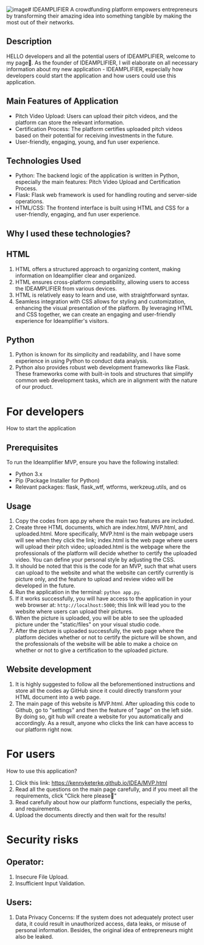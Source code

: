 ![image](https://github.com/KennyKeterKe/MVP_Ideamplfier_JunyuKe/assets/134174517/8ff44f3e-6cd0-452c-8962-47c9810910f4)# IDEAMPLIFIER
A crowdfunding platform empowers entrepreneurs by transforming their amazing idea into something tangible by making the most out of their networks.

## Description
HELLO developers and all the  potential users of IDEAMPLIFIER, welcome to my page🤍. As the founder of IDEAMPLIFIER, I will elaborate on all necessary information about my new application - IDEAMPLIFIER, especially how developers could start the application and how users could use this application.

## Main Features of Application
- Pitch Video Upload: Users can upload their pitch videos, and the platform can store the relevant information.
- Certification Process: The platform certifies uploaded pitch videos based on their potential for receiving investments in the future.
- User-friendly, engaging, young, and fun user experience.

## Technologies Used
- Python: The backend logic of the application is written in Python, especially the main features:  Pitch Video Upload and Certification Process.
- Flask: Flask web framework is used for handling routing and server-side operations.
- HTML/CSS: The frontend interface is built using HTML and CSS for a user-friendly, engaging, and fun user experience.

## Why I used these technologies?

## HTML
1. HTML offers a structured approach to organizing content, making information on Ideamplifier clear and organized.
2. HTML ensures cross-platform compatibility, allowing users to access the IDEAMPLIFIER from various devices.
3. HTML is relatively easy to learn and use, with straightforward syntax.
4. Seamless integration with CSS allows for styling and customization, enhancing the visual presentation of the platform. By leveraging HTML and CSS together, we can create an engaging and user-friendly experience for Ideamplifier's visitors.

## Python
1. Python is known for its simplicity and readability, and I have some experience in using Python to conduct data analysis.
2. Python also provides robust web development frameworks like Flask. These frameworks come with built-in tools and structures that simplify common web development tasks, which are in alignment with the nature of our product.

# For developers
How to start the application

## Prerequisites
To run the Ideamplifier MVP, ensure you have the following installed:

- Python 3.x
- Pip (Package Installer for Python)
- Relevant packages: flask, flask_wtf, wtforms, werkzeug.utils, and os

## Usage

1. Copy the codes from app.py where the main two features are included.
3. Create three HTML documents, which are index.html, MVP.html, and uploaded.html. More specifically, MVP.html is the main webpage users will see when they click the link; index.html is the web page where users will upload their pitch video; uploaded.html is the webpage where the professionals of the platform will decide whether to certify the uploaded video. You can define your personal style by adjusting the CSS.
4. It should be noted that this is the code for an MVP, such that what users can upload to the website and what the website can certify currently is picture only, and the feature to upload and review video will be developed in the future.
5. Run the application in the terminal: `python app.py`.
6. If it works successfully, you will have access to the application in your web browser at: `http://localhost:5000`; this link will lead you to the website where users can upload their pictures.
7. When the picture is uploaded, you will be able to see the uploaded picture under the "static/files" on your visual studio code.
8. After the picture is uploaded successfully, the web page where the platform decides whether or not to certify the picture will be shown, and the professionals of the website will be able to make a choice on whether or not to give a certification to the uploaded picture.

## Website development
1. It is highly suggested to follow all the beforementioned instructions and store all the codes ay GitHub since it could directly transform your HTML document into a web page.
2. The main page of this website is MVP.html. After uploading this code to Github, go to "settings" and then the feature of "page" on the left side. By doing so, git hub will create a website for you automatically and accordingly. As a result, anyone who clicks the link can have access to our platform right now.

# For users
How to use this application?

1. Click this link:  https://kennyketerke.github.io/IDEA/MVP.html
2. Read all the questions on the main page carefully, and if you meet all the requirements, click "Click here please🥰"
3. Read carefully about how our platform functions, especially the perks, and requirements.
4. Upload the documents directly and then wait for the results!


# Security risks 
## Operator:
1. Insecure File Upload.
2. Insufficient Input Validation.

## Users:
1. Data Privacy Concerns: If the system does not adequately protect user data, it could result in unauthorized access, data leaks, or misuse of personal information. Besides, the original idea of entrepreneurs might also be leaked.



